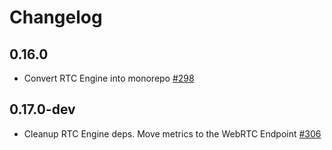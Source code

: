 # Changelog

## 0.16.0
* Convert RTC Engine into monorepo [#298](https://github.com/jellyfish-dev/membrane_rtc_engine/pull/298)

## 0.17.0-dev
* Cleanup RTC Engine deps. Move metrics to the WebRTC Endpoint [#306](https://github.com/jellyfish-dev/membrane_rtc_engine/pull/306)